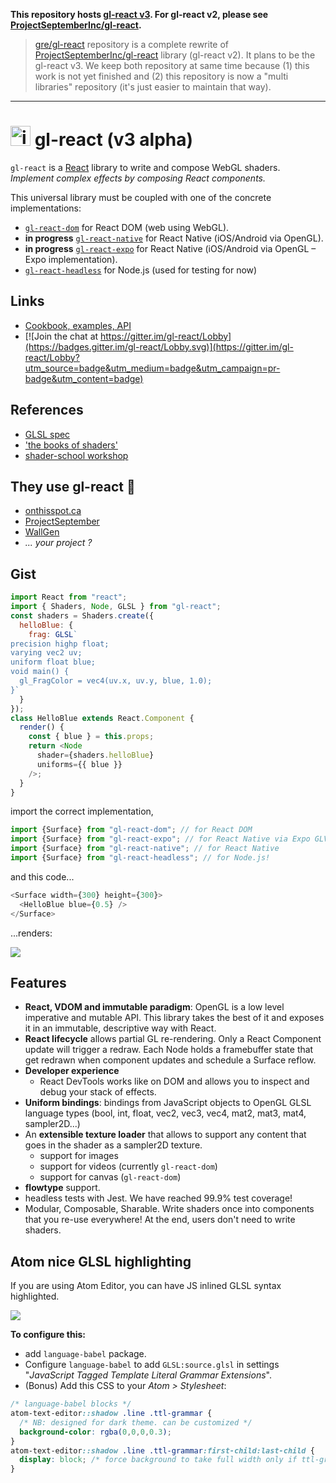 **This repository hosts [gl-react v3](http://greweb.me/2016/12/gl-react-v3/). For gl-react v2, please see [ProjectSeptemberInc/gl-react](https://github.com/ProjectSeptemberInc/gl-react).**

> [gre/gl-react](https://github.com/gre/gl-react) repository is a complete rewrite of [ProjectSeptemberInc/gl-react](https://github.com/ProjectSeptemberInc/gl-react) library (gl-react v2).
It plans to be the gl-react v3.
We keep both repository at same time because (1) this work is not yet finished and (2) this repository is now a "multi libraries" repository (it's just easier to maintain that way).

---

<img width="32" alt="icon" src="https://cloud.githubusercontent.com/assets/211411/9813786/eacfcc24-5888-11e5-8f9b-5a907a2cbb21.png"> gl-react (v3 alpha)
========

`gl-react` is a [React](https://facebook.github.io/react/) library to write and compose WebGL shaders. *Implement complex effects by composing React components.*

This universal library must be coupled with one of the concrete implementations:

- [`gl-react-dom`](packages/gl-react-dom/) for React DOM (web using WebGL).
- **in progress** [`gl-react-native`](packages/gl-react-native/) for React Native (iOS/Android via OpenGL).
- **in progress** [`gl-react-expo`](packages/gl-react-expo/) for React Native (iOS/Android via OpenGL – Expo implementation).
- [`gl-react-headless`](packages/gl-react-headless/) for Node.js (used for testing for now)

## Links

- [Cookbook, examples, API](https://gl-react-cookbook.surge.sh)
- [![Join the chat at https://gitter.im/gl-react/Lobby](https://badges.gitter.im/gl-react/Lobby.svg)](https://gitter.im/gl-react/Lobby?utm_source=badge&utm_medium=badge&utm_campaign=pr-badge&utm_content=badge)

## References

- [GLSL spec](https://www.khronos.org/registry/gles/specs/2.0/GLSL_ES_Specification_1.0.17.pdf)
- ['the books of shaders'](https://thebookofshaders.com)
- [shader-school workshop](https://www.npmjs.com/package/shader-school)

## They use gl-react 🙂

<!-- alphabetic order -->

- [onthisspot.ca](https://www.reddit.com/r/reactnative/comments/4ucgdq/just_launched_my_first_iosandroid_app_thanks/)
- [ProjectSeptember](http://greweb.me/2016/07/projectseptember-opengl/)
- [WallGen](https://szymonkaliski.github.io/wallgen/)
- *... your project ?*

## Gist

```js
import React from "react";
import { Shaders, Node, GLSL } from "gl-react";
const shaders = Shaders.create({
  helloBlue: {
    frag: GLSL`
precision highp float;
varying vec2 uv;
uniform float blue;
void main() {
  gl_FragColor = vec4(uv.x, uv.y, blue, 1.0);
}`
  }
});
class HelloBlue extends React.Component {
  render() {
    const { blue } = this.props;
    return <Node
      shader={shaders.helloBlue}
      uniforms={{ blue }}
    />;
  }
}
```

import the correct implementation,

```js
import {Surface} from "gl-react-dom"; // for React DOM
import {Surface} from "gl-react-expo"; // for React Native via Expo GLView
import {Surface} from "gl-react-native"; // for React Native
import {Surface} from "gl-react-headless"; // for Node.js!
```

and this code...

```js
<Surface width={300} height={300}>
  <HelloBlue blue={0.5} />
</Surface>
```

...renders:

![](https://cloud.githubusercontent.com/assets/211411/9386550/432492c6-475c-11e5-9328-f3d5187298c1.jpg)


## Features

- **React, VDOM and immutable paradigm**: OpenGL is a low level imperative and mutable API. This library takes the best of it and exposes it in an immutable, descriptive way with React.
- **React lifecycle** allows partial GL re-rendering. Only a React Component update will trigger a redraw. Each Node holds a framebuffer state that get redrawn when component updates and schedule a Surface reflow.
- **Developer experience**
  - React DevTools works like on DOM and allows you to inspect and debug your stack of effects.
- **Uniform bindings**: bindings from JavaScript objects to OpenGL GLSL language types (bool, int, float, vec2, vec3, vec4, mat2, mat3, mat4, sampler2D...)
- An **extensible texture loader** that allows to support any content that goes in the shader as a sampler2D texture.
  - support for images
  - support for videos (currently `gl-react-dom`)
  - support for canvas (`gl-react-dom`)
- **flowtype** support.
- headless tests with Jest. We have reached 99.9% test coverage!
- Modular, Composable, Sharable. Write shaders once into components that you re-use everywhere! At the end, users don't need to write shaders.

## Atom nice GLSL highlighting

If you are using Atom Editor, you can have JS inlined GLSL syntax highlighted.

![](https://cloud.githubusercontent.com/assets/211411/20623048/0527cce2-b306-11e6-85ee-5020be994c10.png)

**To configure this:**

- add `language-babel` package.
- Configure `language-babel` to add `GLSL:source.glsl` in settings "*JavaScript Tagged Template Literal Grammar Extensions*".
- (Bonus) Add this CSS to your *Atom > Stylesheet*:
```css
/* language-babel blocks */
atom-text-editor::shadow .line .ttl-grammar {
  /* NB: designed for dark theme. can be customized */
  background-color: rgba(0,0,0,0.3);
}
atom-text-editor::shadow .line .ttl-grammar:first-child:last-child {
  display: block; /* force background to take full width only if ttl-grammar is alone in the line. */
}
```

